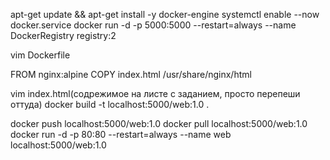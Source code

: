 apt-get update && apt-get install -y docker-engine
systemctl enable --now docker.service
docker run -d -p 5000:5000 --restart=always --name DockerRegistry registry:2

vim Dockerfile

FROM nginx:alpine
COPY index.html /usr/share/nginx/html

vim index.html(содрежимое на листе с заданием, просто перепеши оттуда)
docker build -t localhost:5000/web:1.0 .

docker push localhost:5000/web:1.0
docker pull localhost:5000/web:1.0
docker run -d -p 80:80 --restart=always --name web localhost:5000/web:1.0
